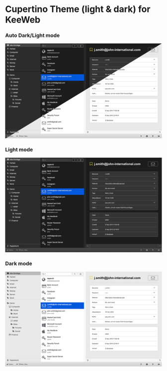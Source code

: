 # Cupertino Theme (light &amp; dark) for KeeWeb

### Auto Dark/Light mode
![Auto](./img/auto.png)

### Light mode
![Dark](./img/dark.png)

### Dark mode
![Light](./img/light.png)
